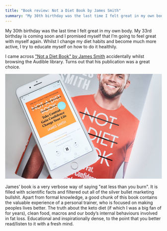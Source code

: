 ```yaml
---
title: "Book review: Not a Diet Book by James Smith"
summary: "My 30th birthday was the last time I felt great in my own body. My 33rd birthday is coming soon and I promised myself that I’m going to feel great with myself again. Whilst I change my diet habits and become much more active, I try to educate myself on how to do it healthily."
---
```


My 30th birthday was the last time I felt great in my own body. My 33rd birthday is coming soon and I promised myself that I’m going to feel great with myself again. Whilst I change my diet habits and become much more active, I try to educate myself on how to do it healthily.

I came across ["Not a Diet Book" by  James Smith](https://www.goodreads.com/book/show/49477059-not-a-diet-book) accidentally whilst browsing the Audible library. Turns out that his publication was a great choice.

![Picture of "Not a Diet Book" by James Smith](2020-06-27-1.jpg)

James’ book is a very verbose way of saying "eat less than you burn". It is filled with scientific facts and filtered out all of the silver bullet marketing bullshit. Apart from formal knowledge, a good chunk of this book contains the valuable experience of a personal trainer, who is focused on making peoples lives better. The truth about the keto diet (if which I was a big fan of for years), clean food, macros and our body’s internal behaviours involved in fat loss. Educational and inspirationally dense, to the point that you better read/listen to it with a fresh mind.
